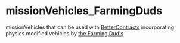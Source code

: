 # missionVehicles_FarmingDuds
missionVehicles that can be used with [BetterContracts](https://github.com/Mmtrx/FS22_BetterContracts) incorporating physics modified vehicles by [the Farming Dud's](https://discord.com/invite/farmingduds) 
